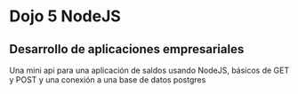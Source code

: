 # Dojo 5 NodeJS

## Desarrollo de aplicaciones empresariales

Una mini api para una aplicación de saldos usando NodeJS, básicos de GET y POST y una conexión a una base de datos postgres
